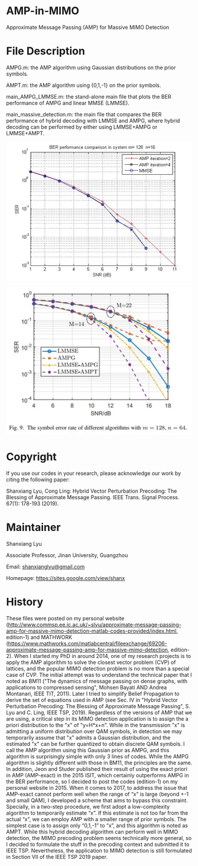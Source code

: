 # AMP-in-MIMO
Approximate Message Passing (AMP) for Massive MIMO Detection

# File Description
AMPG.m: the AMP algorithm using Gaussian distributions on the prior symbols.

AMPT.m: the AMP algorithm using {0,1,-1} on the prior symbols.

main_AMPG_LMMSE.m: the stand-alone main file that plots the BER performance of AMPG and linear MMSE (LMMSE).

main_massive_detection.m: the main file that compares the BER performance of hybrid decoding with LMMSE and AMPG, where hybrid decoding can be performed by either using LMMSE+AMPG or LMMSE+AMPT.

![main_AMPG_LMMSE](FIG1-BER.jpg)

![main_massive_detection](FIG2-BER.jpg)

# Copyright
If you use our codes in your research, please acknowledge our work by citing the following paper:

Shanxiang Lyu, Cong Ling: Hybrid Vector Perturbation Precoding: The Blessing of Approximate Message Passing. IEEE Trans. Signal Process. 67(1): 178-193 (2019).

# Maintainer
Shanxiang Lyu

Associate Professor, Jinan University, Guangzhou

Email: shanxianglyu@gmail.com

Homepage: https://sites.google.com/view/shanx

# History
These files were posted on my personal website (http://www.commsp.ee.ic.ac.uk/~slyu/approximate-message-passing-amp-for-massive-mimo-detection-matlab-codes-provided/index.html, edition-1) and MATHWORK (https://www.mathworks.com/matlabcentral/fileexchange/69206-approximate-message-passing-amp-for-massive-mimo-detection, edition-2). When I started my PhD in around 2014, one of my research projects is to apply the AMP algorithm to solve the closest vector problem (CVP) of lattices, and the popular MIMO detection problem is no more than a special case of CVP. The initial attempt was to understand the technical paper that I noted as BM11 ("The dynamics of message passing on dense graphs, with applications to compressed sensing", Mohsen Bayati AND Andrea Montanari, IEEE TIT, 2011). Later I tried to simplify Belief Propagation to derive the set of equations used in AMP (see Sec. IV in "Hybrid Vector Perturbation Precoding: The Blessing of Approximate Message Passing", S. Lyu and C. Ling, IEEE TSP, 2019). Regardless of the versions of AMP that we are using, a critical step in its MIMO detection application is to assign the a priori distribution to the "x" of "y=H*x+n". While in the transmission "x" is admitting a uniform distribution over QAM symbols, in detection we may temporarily assume that "x" admits a Gaussian distribution, and the estimated "x" can be further quantized to obtain discrete QAM symbols. I call the AMP algorithm using this Gaussian prior as AMPG, and this algorithm is surprisingly simple with only 3 lines of codes. While the AMPG algorithm is slightly different with those in BM11, the principles are the same. In addition, Jeon and Studer published their result of using the exact priori in AMP (AMP-exact) in the 2015 ISIT, which certainly outperforms AMPG in the BER performance, so I decided to post the codes (edition-1) on my personal website in 2015. When it comes to 2017, to address the issue that AMP-exact cannot perform well when the range of “x” is large (beyond +-1 and small QAM), I developed a scheme that aims to bypass this constraint. Specially, in a two-step procedure, we first adopt a low-complexity algorithm to temporarily estimate “x”. If this estimate is not too far from the actual “x”, we can employ AMP with a smaller range of prior symbols. The simplest case is to assign only “0,1,-1” to “x”, and this algorithm is noted as AMPT. While this hybrid decoding algorithm can perform well in MIMO detection, the MIMO precoding problem seems technically more general, so I decided to formulate the stuff in the precoding context and submitted it to IEEE TSP. Nevertheless, the application to MIMO detection is still formulated in Section VII of the IEEE TSP 2019 paper.
